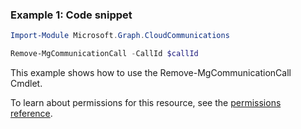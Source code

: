 ### Example 1: Code snippet

```powershellImport-Module Microsoft.Graph.CloudCommunications

Remove-MgCommunicationCall -CallId $callId
```
This example shows how to use the Remove-MgCommunicationCall Cmdlet.
To learn about permissions for this resource, see the [permissions reference](/graph/permissions-reference).

